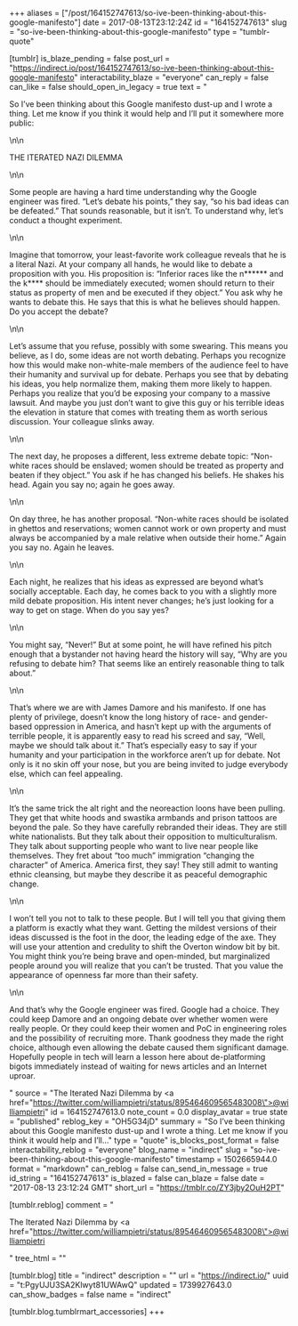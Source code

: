 +++
aliases = ["/post/164152747613/so-ive-been-thinking-about-this-google-manifesto"]
date = 2017-08-13T23:12:24Z
id = "164152747613"
slug = "so-ive-been-thinking-about-this-google-manifesto"
type = "tumblr-quote"

[tumblr]
is_blaze_pending = false
post_url = "https://indirect.io/post/164152747613/so-ive-been-thinking-about-this-google-manifesto"
interactability_blaze = "everyone"
can_reply = false
can_like = false
should_open_in_legacy = true
text = "<p>So I&rsquo;ve been thinking about this Google manifesto dust-up and I wrote a thing. Let me know if you think it would help and I&rsquo;ll put it somewhere more public:</p>\n\n<p>THE ITERATED NAZI DILEMMA</p>\n\n<p>Some people are having a hard time understanding why the Google engineer was fired. &ldquo;Let&rsquo;s debate his points,&rdquo; they say, &ldquo;so his bad ideas can be defeated.&rdquo; That sounds reasonable, but it isn&rsquo;t. To understand why, let&rsquo;s conduct a thought experiment.</p>\n\n<p>Imagine that tomorrow, your least-favorite work colleague reveals that he is a literal Nazi. At your company all hands, he would like to debate a proposition with you. His proposition is: &ldquo;Inferior races like the n****** and the k**** should be immediately executed; women should return to their status as property of men and be executed if they object.&rdquo; You ask why he wants to debate this. He says that this is what he believes should happen. Do you accept the debate?</p>\n\n<p>Let&rsquo;s assume that you refuse, possibly with some swearing. This means you believe, as I do, some ideas are not worth debating. Perhaps you recognize how this would make non-white-male members of the audience feel to have their humanity and survival up for debate. Perhaps you see that by debating his ideas, you help normalize them, making them more likely to happen. Perhaps you realize that you&rsquo;d be exposing your company to a massive lawsuit. And maybe you just don&rsquo;t want to give this guy or his terrible ideas the elevation in stature that comes with treating them as worth serious discussion. Your colleague slinks away.</p>\n\n<p>The next day, he proposes a different, less extreme debate topic: &ldquo;Non-white races should be enslaved; women should be treated as property and beaten if they object.&rdquo; You ask if he has changed his beliefs. He shakes his head. Again you say no; again he goes away.</p>\n\n<p>On day three, he has another proposal. &ldquo;Non-white races should be isolated in ghettos and reservations; women cannot work or own property and must always be accompanied by a male relative when outside their home.&rdquo; Again you say no. Again he leaves.</p>\n\n<p>Each night, he realizes that his ideas as expressed are beyond what&rsquo;s socially acceptable. Each day, he comes back to you with a slightly more mild debate proposition. His intent never changes; he&rsquo;s just looking for a way to get on stage. When do you say yes?</p>\n\n<p>You might say, &ldquo;Never!&rdquo; But at some point, he will have refined his pitch enough that a bystander not having heard the history will say, &ldquo;Why are you refusing to debate him? That seems like an entirely reasonable thing to talk about.&rdquo;</p>\n\n<p>That&rsquo;s where we are with James Damore and his manifesto. If one has plenty of privilege, doesn&rsquo;t know the long history of race- and gender-based oppression in America, and hasn&rsquo;t kept up with the arguments of terrible people, it is apparently easy to read his screed and say, &ldquo;Well, maybe we should talk about it.&rdquo; That&rsquo;s especially easy to say if your humanity and your participation in the workforce aren&rsquo;t up for debate. Not only is it no skin off your nose, but you are being invited to judge everybody else, which can feel appealing.</p>\n\n<p>It&rsquo;s the same trick the alt right and the neoreaction loons have been pulling. They get that white hoods and swastika armbands and prison tattoos are beyond the pale. So they have carefully rebranded their ideas. They are still white nationalists. But they talk about their opposition to multiculturalism. They talk about supporting people who want to live near people like themselves. They fret about &ldquo;too much&rdquo; immigration &ldquo;changing the character&rdquo; of America. America first, they say! They still admit to wanting ethnic cleansing, but maybe they describe it as peaceful demographic change.</p>\n\n<p>I won&rsquo;t tell you not to talk to these people. But I will tell you that giving them a platform is exactly what they want. Getting the mildest versions of their ideas discussed is the foot in the door, the leading edge of the axe. They will use your attention and credulity to shift the Overton window bit by bit. You might think you&rsquo;re being brave and open-minded, but marginalized people around you will realize that you can&rsquo;t be trusted. That you value the appearance of openness far more than their safety.</p>\n\n<p>And that&rsquo;s why the Google engineer was fired. Google had a choice. They could keep Damore and an ongoing debate over whether women were really people. Or they could keep their women and PoC in engineering roles and the possibility of recruiting more. Thank goodness they made the right choice, although even allowing the debate caused them significant damage. Hopefully people in tech will learn a lesson here about de-platforming bigots immediately instead of waiting for news articles and an Internet uproar.</p>"
source = "The Iterated Nazi Dilemma by <a href=\"https://twitter.com/williampietri/status/895464609565483008\">@williampietri</a>"
id = 164152747613.0
note_count = 0.0
display_avatar = true
state = "published"
reblog_key = "OH5G34jD"
summary = "So I’ve been thinking about this Google manifesto dust-up and I wrote a thing. Let me know if you think it would help and I’ll..."
type = "quote"
is_blocks_post_format = false
interactability_reblog = "everyone"
blog_name = "indirect"
slug = "so-ive-been-thinking-about-this-google-manifesto"
timestamp = 1502665944.0
format = "markdown"
can_reblog = false
can_send_in_message = true
id_string = "164152747613"
is_blazed = false
can_blaze = false
date = "2017-08-13 23:12:24 GMT"
short_url = "https://tmblr.co/ZY3jby2OuH2PT"

[tumblr.reblog]
comment = "<p>The Iterated Nazi Dilemma by <a href=\"https://twitter.com/williampietri/status/895464609565483008\">@williampietri</a></p>"
tree_html = ""

[tumblr.blog]
title = "indirect"
description = ""
url = "https://indirect.io/"
uuid = "t:PgyUJU3SA2Klwyt81UWAwQ"
updated = 1739927643.0
can_show_badges = false
name = "indirect"

[tumblr.blog.tumblrmart_accessories]
+++

